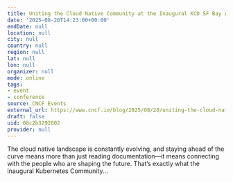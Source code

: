 ```yaml
---
title: Uniting the Cloud Native Community at the Inaugural KCD SF Bay Area
date: '2025-08-20T14:23:00+00:00'
endDate: null
location: null
city: null
country: null
region: null
lat: null
lon: null
organizer: null
mode: online
tags:
- event
- conference
source: CNCF Events
external_url: https://www.cncf.io/blog/2025/08/20/uniting-the-cloud-native-community-at-the-inaugural-kcd-sf-bay-area/
draft: false
uid: 08c2b3292802
provider: null
---
```

The cloud native landscape is constantly evolving, and staying ahead of the curve means more than just reading documentation—it means connecting with the people who are shaping the future. That’s exactly what the inaugural Kubernetes Community...
